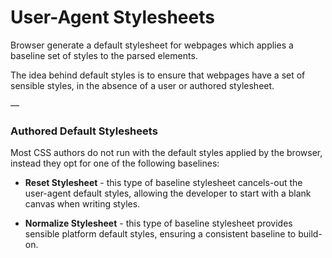 # User-Agent Stylesheets

Browser generate a default stylesheet for webpages which applies a baseline set of styles to the parsed elements.

The idea behind default styles is to ensure that webpages have a set of sensible styles, in the absence of a user or authored stylesheet.

—

### Authored Default Stylesheets

Most CSS authors do not run with the default styles applied by the browser, instead they opt for one of the following baselines:

- **Reset Stylesheet** - this type of baseline stylesheet cancels-out the user-agent default styles, allowing the developer to start with a blank canvas when writing styles.

- **Normalize Stylesheet** - this type of baseline stylesheet provides sensible platform default styles, ensuring a consistent baseline to build-on.
